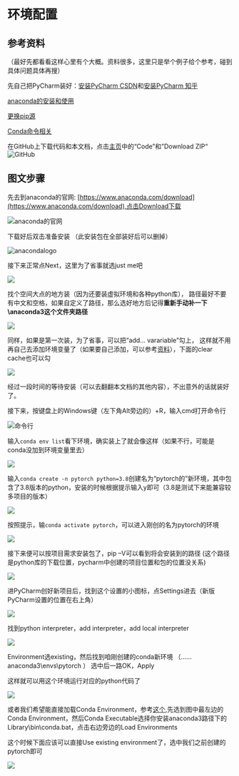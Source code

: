 # 环境配置

## 参考资料 
（最好先都看看这样心里有个大概。资料很多，这里只是举个例子给个参考，碰到具体问题具体再搜）

先自己把PyCharm装好：[安装PyCharm CSDN](https://blog.csdn.net/Z987421/article/details/131422753)和[安装PyCharm 知乎](https://zhuanlan.zhihu.com/p/361386599)

[anaconda的安装和使用](https://blog.csdn.net/tqlisno1/article/details/108908775)

[更换pip源](https://zhuanlan.zhihu.com/p/127275233)

[Conda命令相关](https://blog.csdn.net/miracleoa/article/details/106115730)

在GitHub上下载代码和本文档，点击[主页](https://github.com/yunfan1202/intellegent_design)中的“Code”和”Download ZIP“
![GitHub](assets/figures/GitHub1.jpg)

## 图文步骤

先去到anaconda的官网: [https://www.anaconda.com/download](https://www.anaconda.com/download),点击Download下载

![anaconda的官网](assets/figures/anaconda1.jpg)

下载好后双击准备安装 （此安装包在全部装好后可以删掉）

![anacondalogo](assets/figures/anaconda2.jpg)

接下来正常点Next，这里为了省事就选just me吧

![](assets/figures/anaconda3.jpg)

找个空间大点的地方装（因为还要装虚拟环境和各种python库）， 路径最好不要有中文和空格，如果自定义了路径，那么选好地方后记得**重新手动补一下\anaconda3这个文件夹路径**

![](assets/figures/anaconda4.jpg)

同样，如果是第一次装，为了省事，可以把“add… varariable”勾上， 这样就不用再自己去添加环境变量了（如果要自己添加，可以参考[资料](https://zhuanlan.zhihu.com/p/653767179)），下面的clear cache也可以勾

![](assets/figures/anaconda5.jpg)

经过一段时间的等待安装（可以去翻翻本文档的其他内容），不出意外的话就装好了。

接下来，按键盘上的Windows键（左下角Alt旁边的）+R，输入cmd打开命令行

![命令行](assets/figures/anaconda6.jpg)

输入```conda env list```看下环境，确实装上了就会像这样（如果不行，可能是conda没加到环境变量里去）

![](assets/figures/anaconda7.jpg)

输入```conda create -n pytorch python=3.8```创建名为“pytorch的”新环境，其中包含了3.8版本的python，安装的时候根据提示输入y即可（3.8是测试下来能兼容较多项目的版本）

![](assets/figures/anaconda8.jpg)

按照提示，输```conda activate pytorch```，可以进入刚创的名为pytorch的环境

![](assets/figures/anaconda9.jpg)

接下来便可以按项目需求安装包了，pip –V可以看到将会安装到的路径 (这个路径是python库的下载位置，pycharm中创建的项目位置和包的位置没关系)

![](assets/figures/anaconda10.jpg)

进PyCharm创好新项目后，找到这个设置的小图标，点Settings进去（新版PyCharm设置的位置在右上角）

![](assets/figures/anaconda11.jpg)

找到python interpreter，add interpreter，add local interpreter

![](assets/figures/anaconda12.jpg)

Environment选existing，然后找到咱刚创建的conda新环境 （…… anaconda3\envs\pytorch ） 选中后一路OK，Apply

这样就可以用这个环境运行对应的python代码了

![](assets/figures/anaconda13.jpg)

或者我们希望能直接加载Conda Environment，参考[这个](https://blog.csdn.net/qq_61033357/article/details/136403920),先选到图中最左边的Conda Environment，然后Conda Executable选择你安装anaconda3路径下的Library\bin\conda.bat，点击右边旁边的Load Environments

这个时候下面应该可以直接Use existing environment了，选中我们之前创建的pytorch即可

![](assets/figures/anaconda14.jpg)